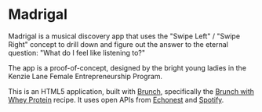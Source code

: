 # Madrigal

Madrigal is a musical discovery app that uses the "Swipe Left" / "Swipe Right" concept to drill down and figure out the answer to the eternal question: "What do I feel like listening to?"

The app is a proof-of-concept, designed by the bright young ladies in the Kenzie Lane Female Entrepreneurship Program.

This is an HTML5 application, built with [Brunch](http://brunch.io), specifically the [Brunch with Whey Protein](https://github.com/dobromir-hristov/brunch-with-whey-protein) recipe. It uses open APIs from [Echonest](http://the.echonest.com/) and [Spotify](https://www.spotify.com/).
